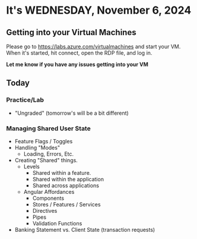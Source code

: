 #  It's WEDNESDAY, November 6, 2024

## Getting into your Virtual Machines

Please go to https://labs.azure.com/virtualmachines and start your VM.
When it's started, hit connect, open the RDP file, and log in.

**Let me know if you have any issues getting into your VM**

## Today

### Practice/Lab

- "Ungraded" (tomorrow's will be a bit different)

### Managing Shared User State

- Feature Flags / Toggles
- Handling "Modes"
    - Loading, Errors, Etc.
- Creating "Shared" things.
    - Levels
        - Shared within a feature.
        - Shared within the application
        - Shared across applications
    - Angular Affordances
        - Components
        - Stores / Features / Services
        - Directives
        - Pipes
        - Validation Functions
- Banking Statement vs. Client State (transaction requests)